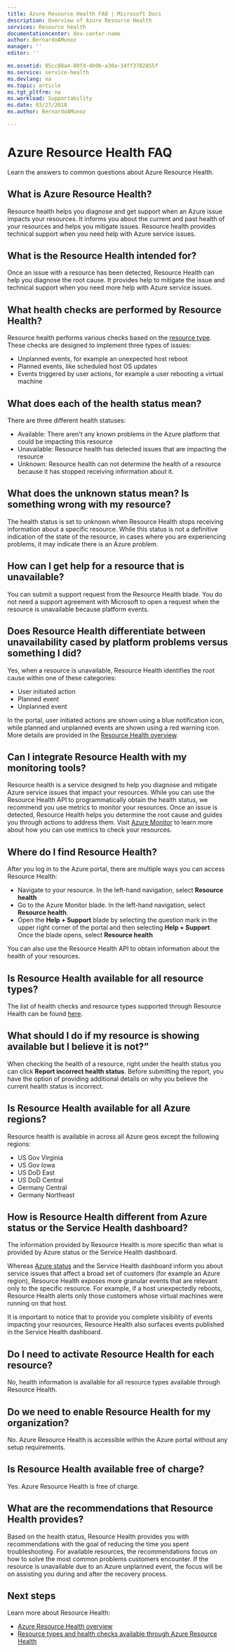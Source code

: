 ```yaml
---
title: Azure Resource Health FAQ | Microsoft Docs
description: Overview of Azure Resource Health
services: Resource health
documentationcenter: dev-center-name
author: BernardoAMunoz
manager: ''
editor: ''

ms.assetid: 85cc88a4-80fd-4b9b-a30a-34ff3782855f
ms.service: service-health
ms.devlang: na
ms.topic: article
ms.tgt_pltfrm: na
ms.workload: Supportability
ms.date: 03/27/2018
ms.author: BernardoAMunoz

---
```


# Azure Resource Health FAQ
Learn the answers to common questions about Azure Resource Health.

## What is Azure Resource Health?
Resource health helps you diagnose and get support when an Azure issue impacts your resources. It informs you about the current and past health of your resources and helps you mitigate issues. Resource health provides technical support when you need help with Azure service issues.  

## What is the Resource Health intended for?
Once an issue with a resource has been detected, Resource Health can help you diagnose the root cause. It provides help to mitigate the issue and technical support when you need more help with Azure service issues.

## What health checks are performed by Resource Health?
Resource health performs various checks based on the [resource type](resource-health-checks-resource-types.md). These checks are designed to implement three types of issues: 
- Unplanned events, for example an unexpected host reboot
- Planned events, like scheduled host OS updates
- Events triggered by user actions, for example a user rebooting a virtual machine

## What does each of the health status mean?
There are three different health statuses:
- Available: There aren't any known problems in the Azure platform that could be impacting this resource
- Unavailable: Resource health has detected issues that are impacting the resource
- Unknown: Resource health can not determine the health of a resource because it has stopped receiving information about it. 

## What does the unknown status mean? Is something wrong with my resource?
The health status is set to unknown when Resource Health stops receiving information about a specific resource. While this status is not a definitive indication of the state of the resource, in cases where you are experiencing problems, it may indicate there is an Azure problem.

## How can I get help for a resource that is unavailable?
You can submit a support request from the Resource Health blade. You do not need a support agreement with Microsoft to open a request when the resource is unavailable because platform events.

## Does Resource Health differentiate between unavailability cased by platform problems versus something I did?
Yes, when a resource is unavailable, Resource Health identifies the root cause within one of these categories: 
-	User initiated action
-	Planned event 
-	Unplanned event

In the portal, user initiated actions are shown using a blue notification icon, while planned and unplanned events are shown using a red warning icon. More details are provided in the [Resource Health overview](Resource-health-overview.md).  

## Can I integrate Resource Health with my monitoring tools?
Resource health is a service designed to help you diagnose and mitigate Azure service issues that impact your resources. While you can use the Resource Health API to programmatically obtain the health status, we recommend you use metrics to monitor your resources. Once an issue is detected, Resource Health helps you determine the root cause and guides you through actions to address them. Visit [Azure Monitor](https://docs.microsoft.com/azure/monitoring-and-diagnostics/) to learn more about how you can use metrics to check your resources.

## Where do I find Resource Health?
After you log in to the Azure portal, there are multiple ways you can access Resource Health:
- Navigate to your resource. In the left-hand navigation, select **Resource health**
- Go to the Azure Monitor blade.  In the left-hand navigation, select **Resource health**.
- Open the **Help + Support** blade by selecting the question mark in the upper right corner of the portal and then selecting **Help + Support**. Once the blade opens, select **Resource health**

You can also use the Resource Health API to obtain information about the health of your resources.

## Is Resource Health available for all resource types?
The list of health checks and resource types supported through Resource Health can be found [here](resource-health-checks-resource-types.md).

## What should I do if my resource is showing available but I believe it is not?”
When checking the health of a resource, right under the health status you can click **Report incorrect health status**. Before submitting the report, you have the option of providing additional details on why you believe the current health status is incorrect.

## Is Resource Health available for all Azure regions? 
Resource health is available in across all Azure geos except the following regions:
- US Gov Virginia
- US Gov Iowa
- US DoD East
- US DoD Central
- Germany Central
- Germany Northeast

## How is Resource Health different from Azure status or the Service Health dashboard?
The information provided by Resource Health is more specific than what is provided by Azure status or the Service Health dashboard.

Whereas [Azure status](https://status.azure.com) and the Service Health dashboard inform you about service issues that affect a broad set of customers (for example an Azure region), Resource Health exposes more granular events that are relevant only to the specific resource. For example, if a host unexpectedly reboots, Resource Health alerts only those customers whose virtual machines were running on that host.

It is important to notice that to provide you complete visibility of events impacting your resources, Resource Health also surfaces events published in the Service Health dashboard.

## Do I need to activate Resource Health for each resource?
No, health information is available for all resource types available through Resource Health. 

## Do we need to enable Resource Health for my organization?
No.  Azure Resource Health is accessible within the Azure portal without any setup requirements.

## Is Resource Health available free of charge?
Yes.  Azure Resource Health is free of charge.

## What are the recommendations that Resource Health provides?
Based on the health status, Resource Health provides you with recommendations with the goal of reducing the time you spent troubleshooting. For available resources, the recommendations focus on how to solve the most common problems customers encounter. If the resource is unavailable due to an Azure unplanned event, the focus will be on assisting you during and after the recovery process. 

## Next steps

Learn more about Resource Health:
-  [Azure Resource Health overview](Resource-health-overview.md)
-  [Resource types and health checks available through Azure Resource Health](resource-health-checks-resource-types.md)

